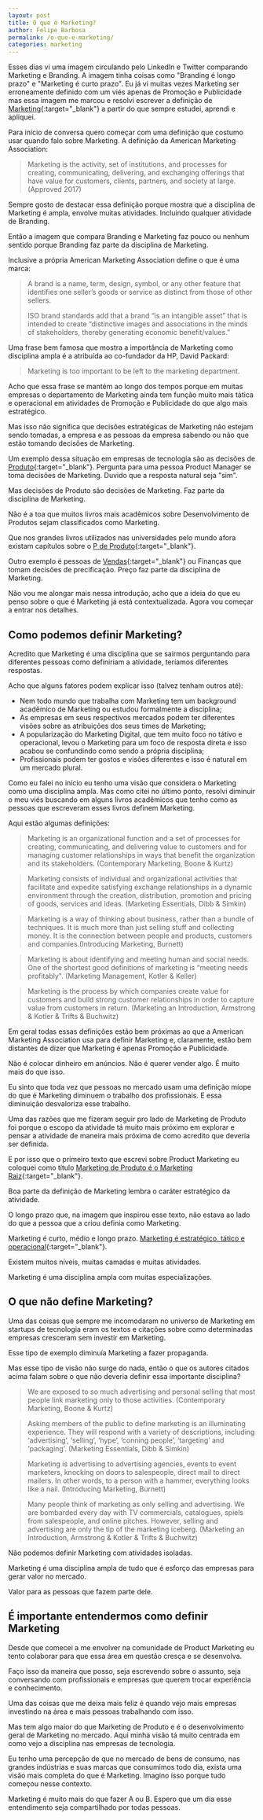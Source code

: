 ```yaml
---
layout: post	
title: O que é Marketing?
author: Felipe Barbosa
permalink: /o-que-e-marketing/
categories: marketing
---
```


Esses dias vi uma imagem circulando pelo LinkedIn e Twitter comparando Marketing e Branding. A imagem tinha coisas como "Branding é longo prazo" e "Marketing é curto prazo". Eu já vi muitas vezes Marketing ser erroneamente definido com um viés apenas de Promoção e Publicidade mas essa imagem me marcou e resolvi escrever a definição de [Marketing](/marketing/){:target="_blank"} a partir do que sempre estudei, aprendi e apliquei.

Para início de conversa quero começar com uma definição que costumo usar quando falo sobre Marketing. A definição da American Marketing Association:

> Marketing is the activity, set of institutions, and processes for creating, communicating, delivering, and exchanging offerings that have value for customers, clients, partners, and society at large. (Approved 2017)

Sempre gosto de destacar essa definição porque mostra que a disciplina de Marketing é ampla, envolve muitas atividades. Incluindo qualquer atividade de Branding. 

Então a imagem que compara Branding e Marketing faz pouco ou nenhum sentido porque Branding faz parte da disciplina de Marketing.

Inclusive a própria American Marketing Association define o que é uma marca:

> A brand is a name, term, design, symbol, or any other feature that identifies one seller’s goods or service as distinct from those of other sellers.
>
> ISO brand standards add that a brand “is an intangible asset” that is intended to create “distinctive images and associations in the minds of stakeholders, thereby generating economic benefit/values.”

Uma frase bem famosa que mostra a importância de Marketing como disciplina ampla é a atribuída ao co-fundador da HP, David Packard:

> Marketing is too important to be left to the marketing department.

Acho que essa frase se mantém ao longo dos tempos porque em muitas empresas o departamento de Marketing ainda tem função muito mais tática e operacional em atividades de Promoção e Publicidade do que algo mais estratégico. 

Mas isso não significa que decisões estratégicas de Marketing não estejam sendo tomadas, a empresa e as pessoas da empresa sabendo ou não que estão tomando decisões de Marketing.

Um exemplo dessa situação em empresas de tecnologia são as decisões de [Produto](/produto/){:target="_blank"}. Pergunta para uma pessoa Product Manager se toma decisões de Marketing. Duvido que a resposta natural seja "sim".

Mas decisões de Produto são decisões de Marketing. Faz parte da disciplina de Marketing. 

Não é a toa que muitos livros mais acadêmicos sobre Desenvolvimento de Produtos sejam classificados como Marketing.

Que nos grandes livros utilizados nas universidades pelo mundo afora existam capítulos sobre o [P de Produto](/o-produto/){:target="_blank"}.

Outro exemplo é pessoas de [Vendas](/vendas-enterprise/){:target="_blank"} ou Finanças que tomam decisões de precificação. Preço faz parte da disciplina de Marketing.

Não vou me alongar mais nessa introdução, acho que a ideia do que eu penso sobre o que é Marketing já está contextualizada. Agora vou começar a entrar nos detalhes.

## Como podemos definir Marketing?

Acredito que Marketing é uma disciplina que se sairmos perguntando para diferentes pessoas como definiriam a atividade, teríamos diferentes respostas.

Acho que alguns fatores podem explicar isso (talvez tenham outros até):

- Nem todo mundo que trabalha com Marketing tem um background acadêmico de Marketing ou estudou formalmente a disciplina;
- As empresas em seus respectivos mercados podem ter diferentes visões sobre as atribuições dos seus times de Marketing;
- A popularização do Marketing Digital, que tem muito foco no tátivo e operacional, levou o Marketing para um foco de resposta direta e isso acabou se confundindo como sendo a própria disciplina;
- Profissionais podem ter gostos e visões diferentes e isso é natural em um mercado plural.

Como eu falei no início eu tenho uma visão que considera o Marketing como uma disciplina ampla. Mas como citei no último ponto, resolvi diminuir o meu viés buscando em alguns livros acadêmicos que tenho como as pessoas que escreveram esses livros definem Marketing.

Aqui estão algumas definições:

> Marketing is an organizational function and a set of processes for creating, communicating, and delivering value to customers and for managing customer relationships in ways that benefit the organization and its stakeholders. (Contemporary Marketing, Boone & Kurtz)

> Marketing consists of individual and organizational activities that facilitate and expedite satisfying exchange relationships in a dynamic environment through the creation, distribution, promotion and pricing of goods, services and ideas. (Marketing Essentials, Dibb & Simkin)

> Marketing is a way of thinking about business, rather than a bundle of techniques. It is much more than just selling stuff and collecting money. It is the connection between people and products, customers and companies.(Introducing Marketing, Burnett)

> Marketing is about identifying and meeting human and social needs. One of the shortest good definitions of marketing is “meeting needs profitably". (Marketing Management, Kotler & Keller)

> Marketing is the process by which companies create value for customers and build strong customer relationships in order to capture value from customers in return. (Marketing an Introduction, Armstrong & Kotler & Trifts & Buchwitz)

Em geral todas essas definições estão bem próximas ao que a American Marketing Association usa para definir Marketing e, claramente, estão bem distantes de dizer que Marketing é apenas Promoção e Publicidade. 

Não é colocar dinheiro em anúncios. Não é querer vender algo. É muito mais do que isso.

Eu sinto que toda vez que pessoas no mercado usam uma definição míope do que é Marketing diminuem o trabalho dos profissionais. E essa diminuição desvaloriza esse trabalho.

Uma das razões que me fizeram seguir pro lado de Marketing de Produto foi porque o escopo da atividade tá muito mais próximo em explorar e pensar a atividade de maneira mais próxima de como acredito que deveria ser definida.

E por isso que o primeiro texto que escrevi sobre Product Marketing eu coloquei como título [Marketing de Produto é o Marketing Raiz](/marketing-de-produto/){:target="_blank"}.

Boa parte da definição de Marketing lembra o caráter estratégico da atividade. 

O longo prazo que, na imagem que inspirou esse texto, não estava ao lado do que a pessoa que a criou definia como Marketing.

Marketing é curto, médio e longo prazo. [Marketing é estratégico, tático e operacional](/marketing-estrategico-tatico-operacional/){:target="_blank"}.

Existem muitos níveis, muitas camadas e muitas atividades.

Marketing é uma disciplina ampla com muitas especializações.

## O que não define Marketing?

Uma das coisas que sempre me incomodaram no universo de Marketing em startups de tecnologia eram os textos e citações sobre como determinadas empresas cresceram sem investir em Marketing.

Esse tipo de exemplo diminuía Marketing a fazer propaganda.

Mas esse tipo de visão não surge do nada, então o que os autores citados acima falam sobre o que não deveria definir essa importante disciplina?

> We are exposed to so much advertising and personal selling that most people link marketing only to those activities. (Contemporary Marketing, Boone & Kurtz)

> Asking members of the public to define marketing is an illuminating experience. They will respond with a variety of descriptions, including ‘advertising’, ‘selling’, ‘hype’, ‘conning people’, ‘targeting’ and ‘packaging’. (Marketing Essentials, Dibb & Simkin)

> Marketing is advertising to advertising agencies, events to event marketers, knocking on doors to salespeople, direct mail to direct mailers. In other words, to a person with a hammer, everything looks like a nail. (Introducing Marketing, Burnett)

> Many people think of marketing as only selling and advertising. We are bombarded every day with TV commercials, catalogues, spiels from salespeople, and online pitches. However, selling and advertising are only the tip of the marketing iceberg. (Marketing an Introduction, Armstrong & Kotler & Trifts & Buchwitz)

Não podemos definir Marketing com atividades isoladas.

Marketing é uma disciplina ampla de tudo que é esforço das empresas para gerar valor no mercado. 

Valor para as pessoas que fazem parte dele.

## É importante entendermos como definir Marketing

Desde que comecei a me envolver na comunidade de Product Marketing eu tento colaborar para que essa área em questão cresça e se desenvolva.

Faço isso da maneira que posso, seja escrevendo sobre o assunto, seja conversando com profissionais e empresas que querem trocar experiência e conhecimento.

Uma das coisas que me deixa mais feliz é quando vejo mais empresas investindo na área e mais pessoas trabalhando com isso.

Mas tem algo maior do que Marketing de Produto e é o desenvolvimento geral de Marketing no mercado. Aqui minha visão tá muito centrada em como vejo a disciplina nas empresas de tecnologia. 

Eu tenho uma percepção de que no mercado de bens de consumo, nas grandes indústrias e suas marcas que consumimos todo dia, exista uma visão mais completa do que é Marketing. Imagino isso porque tudo começou nesse contexto.

Marketing é muito mais do que fazer A ou B. Espero que um dia esse entendimento seja compartilhado por todas pessoas.